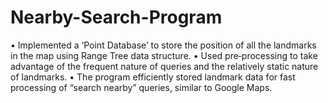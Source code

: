 # Nearby-Search-Program
• Implemented a ‘Point Database’ to store the position of all the landmarks in the map using Range Tree data structure.
• Used pre‑processing to take advantage of the frequent nature of queries and the relatively static nature of landmarks.
• The program efficiently stored landmark data for fast processing of “search nearby” queries, similar to Google Maps.
